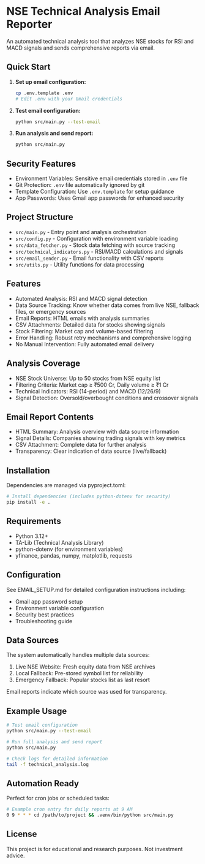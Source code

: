 # NSE Technical Analysis Email Reporter

An automated technical analysis tool that analyzes NSE stocks for RSI and MACD signals and sends comprehensive reports via email.

## Quick Start

1. **Set up email configuration:**
   ```bash
   cp .env.template .env
   # Edit .env with your Gmail credentials
   ```

2. **Test email configuration:**
   ```bash
   python src/main.py --test-email
   ```

3. **Run analysis and send report:**
   ```bash
   python src/main.py
   ```

## Security Features

- Environment Variables: Sensitive email credentials stored in `.env` file
- Git Protection: `.env` file automatically ignored by git
- Template Configuration: Use `.env.template` for setup guidance
- App Passwords: Uses Gmail app passwords for enhanced security

## Project Structure

- `src/main.py` - Entry point and analysis orchestration
- `src/config.py` - Configuration with environment variable loading
- `src/data_fetcher.py` - Stock data fetching with source tracking
- `src/technical_indicators.py` - RSI/MACD calculations and signals
- `src/email_sender.py` - Email functionality with CSV reports
- `src/utils.py` - Utility functions for data processing

## Features

- Automated Analysis: RSI and MACD signal detection
- Data Source Tracking: Know whether data comes from live NSE, fallback files, or emergency sources
- Email Reports: HTML emails with analysis summaries
- CSV Attachments: Detailed data for stocks showing signals
- Stock Filtering: Market cap and volume-based filtering
- Error Handling: Robust retry mechanisms and comprehensive logging
- No Manual Intervention: Fully automated email delivery

## Analysis Coverage

- NSE Stock Universe: Up to 50 stocks from NSE equity list
- Filtering Criteria: Market cap ≥ ₹500 Cr, Daily volume ≥ ₹1 Cr
- Technical Indicators: RSI (14-period) and MACD (12/26/9)
- Signal Detection: Oversold/overbought conditions and crossover signals

## Email Report Contents

- HTML Summary: Analysis overview with data source information
- Signal Details: Companies showing trading signals with key metrics
- CSV Attachment: Complete data for further analysis
- Transparency: Clear indication of data source (live/fallback)

## Installation

Dependencies are managed via pyproject.toml:
```bash
# Install dependencies (includes python-dotenv for security)
pip install -e .
```

## Requirements

- Python 3.12+
- TA-Lib (Technical Analysis Library)
- python-dotenv (for environment variables)
- yfinance, pandas, numpy, matplotlib, requests

## Configuration

See EMAIL_SETUP.md for detailed configuration instructions including:
- Gmail app password setup
- Environment variable configuration
- Security best practices
- Troubleshooting guide

## Data Sources

The system automatically handles multiple data sources:
1. Live NSE Website: Fresh equity data from NSE archives
2. Local Fallback: Pre-stored symbol list for reliability
3. Emergency Fallback: Popular stocks list as last resort

Email reports indicate which source was used for transparency.

## Example Usage

```bash
# Test email configuration
python src/main.py --test-email

# Run full analysis and send report
python src/main.py

# Check logs for detailed information
tail -f technical_analysis.log
```

## Automation Ready

Perfect for cron jobs or scheduled tasks:
```bash
# Example cron entry for daily reports at 9 AM
0 9 * * * cd /path/to/project && .venv/bin/python src/main.py
```

## License

This project is for educational and research purposes. Not investment advice.